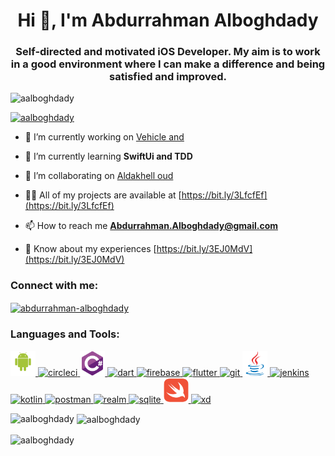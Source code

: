 <h1 align="center">Hi 👋, I'm Abdurrahman Alboghdady</h1>
<h3 align="center">Self-directed and motivated iOS Developer. My aim is to work in a good environment where I can make a difference and being satisfied and improved.</h3>

<p align="left"> <img src="https://komarev.com/ghpvc/?username=aalboghdady&label=Profile%20views&color=0e75b6&style=flat" alt="aalboghdady" /> </p>

<p align="left"> <a href="https://github.com/ryo-ma/github-profile-trophy"><img src="https://github-profile-trophy.vercel.app/?username=aalboghdady" alt="aalboghdady" /></a> </p>

- 🔭 I’m currently working on [Vehicle and](https://apps.apple.com/us/app/vehicle/id1583560863)

- 🌱 I’m currently learning **SwiftUi and TDD**

- 👯 I’m collaborating on [Aldakhell oud](https://shop.aldakheeloud.com/)

- 👨‍💻 All of my projects are available at [https://bit.ly/3LfcfEf](https://bit.ly/3LfcfEf)

- 📫 How to reach me **Abdurrahman.Alboghdady@gmail.com**

- 📄 Know about my experiences [https://bit.ly/3EJ0MdV](https://bit.ly/3EJ0MdV)

<h3 align="left">Connect with me:</h3>
<p align="left">
<a href="https://linkedin.com/in/abdurrahman-alboghdady" target="blank"><img align="center" src="https://raw.githubusercontent.com/rahuldkjain/github-profile-readme-generator/master/src/images/icons/Social/linked-in-alt.svg" alt="abdurrahman-alboghdady" height="30" width="40" /></a>
</p>

<h3 align="left">Languages and Tools:</h3>
<p align="left"> <a href="https://developer.android.com" target="_blank" rel="noreferrer"> <img src="https://raw.githubusercontent.com/devicons/devicon/master/icons/android/android-original-wordmark.svg" alt="android" width="40" height="40"/> </a> <a href="https://circleci.com" target="_blank" rel="noreferrer"> <img src="https://www.vectorlogo.zone/logos/circleci/circleci-icon.svg" alt="circleci" width="40" height="40"/> </a> <a href="https://www.w3schools.com/cs/" target="_blank" rel="noreferrer"> <img src="https://raw.githubusercontent.com/devicons/devicon/master/icons/csharp/csharp-original.svg" alt="csharp" width="40" height="40"/> </a> <a href="https://dart.dev" target="_blank" rel="noreferrer"> <img src="https://www.vectorlogo.zone/logos/dartlang/dartlang-icon.svg" alt="dart" width="40" height="40"/> </a> <a href="https://firebase.google.com/" target="_blank" rel="noreferrer"> <img src="https://www.vectorlogo.zone/logos/firebase/firebase-icon.svg" alt="firebase" width="40" height="40"/> </a> <a href="https://flutter.dev" target="_blank" rel="noreferrer"> <img src="https://www.vectorlogo.zone/logos/flutterio/flutterio-icon.svg" alt="flutter" width="40" height="40"/> </a> <a href="https://git-scm.com/" target="_blank" rel="noreferrer"> <img src="https://www.vectorlogo.zone/logos/git-scm/git-scm-icon.svg" alt="git" width="40" height="40"/> </a> <a href="https://www.java.com" target="_blank" rel="noreferrer"> <img src="https://raw.githubusercontent.com/devicons/devicon/master/icons/java/java-original.svg" alt="java" width="40" height="40"/> </a> <a href="https://www.jenkins.io" target="_blank" rel="noreferrer"> <img src="https://www.vectorlogo.zone/logos/jenkins/jenkins-icon.svg" alt="jenkins" width="40" height="40"/> </a> <a href="https://kotlinlang.org" target="_blank" rel="noreferrer"> <img src="https://www.vectorlogo.zone/logos/kotlinlang/kotlinlang-icon.svg" alt="kotlin" width="40" height="40"/> </a> <a href="https://postman.com" target="_blank" rel="noreferrer"> <img src="https://www.vectorlogo.zone/logos/getpostman/getpostman-icon.svg" alt="postman" width="40" height="40"/> </a> <a href="https://realm.io/" target="_blank" rel="noreferrer"> <img src="https://raw.githubusercontent.com/bestofjs/bestofjs-webui/8665e8c267a0215f3159df28b33c365198101df5/public/logos/realm.svg" alt="realm" width="40" height="40"/> </a> <a href="https://www.sqlite.org/" target="_blank" rel="noreferrer"> <img src="https://www.vectorlogo.zone/logos/sqlite/sqlite-icon.svg" alt="sqlite" width="40" height="40"/> </a> <a href="https://developer.apple.com/swift/" target="_blank" rel="noreferrer"> <img src="https://raw.githubusercontent.com/devicons/devicon/master/icons/swift/swift-original.svg" alt="swift" width="40" height="40"/> </a> <a href="https://www.adobe.com/products/xd.html" target="_blank" rel="noreferrer"> <img src="https://cdn.worldvectorlogo.com/logos/adobe-xd.svg" alt="xd" width="40" height="40"/> </a> </p>

<p><img align="left" src="https://github-readme-stats.vercel.app/api/top-langs?username=aalboghdady&show_icons=true&locale=en&layout=compact" alt="aalboghdady" /></p>

<p>&nbsp;<img align="center" src="https://github-readme-stats.vercel.app/api?username=aalboghdady&show_icons=true&locale=en" alt="aalboghdady" /></p>

<p><img align="center" src="https://github-readme-streak-stats.herokuapp.com/?user=aalboghdady&" alt="aalboghdady" /></p>
